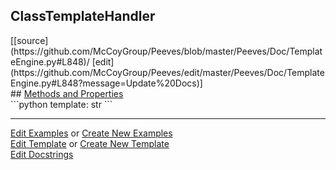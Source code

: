 ## <a id="Peeves.Doc.TemplateEngine.ClassTemplateHandler">ClassTemplateHandler</a> 

<div class="docs-source-link" markdown="1">
[[source](https://github.com/McCoyGroup/Peeves/blob/master/Peeves/Doc/TemplateEngine.py#L848)/
[edit](https://github.com/McCoyGroup/Peeves/edit/master/Peeves/Doc/TemplateEngine.py#L848?message=Update%20Docs)]
</div>









<div class="collapsible-section">
 <div class="collapsible-section collapsible-section-header" markdown="1">
## <a class="collapse-link" data-toggle="collapse" href="#methods" markdown="1"> Methods and Properties</a> <a class="float-right" data-toggle="collapse" href="#methods"><i class="fa fa-chevron-down"></i></a>
 </div>
 <div class="collapsible-section collapsible-section-body collapse " id="methods" markdown="1">
 ```python
template: str
```

 </div>
</div>











---

[Edit Examples](https://github.com/McCoyGroup/Peeves/edit/gh-pages/ci/examples/Peeves/Doc/TemplateEngine/ClassTemplateHandler.md) or 
[Create New Examples](https://github.com/McCoyGroup/Peeves/new/gh-pages/?filename=ci/examples/Peeves/Doc/TemplateEngine/ClassTemplateHandler.md) <br/>
[Edit Template](https://github.com/McCoyGroup/Peeves/edit/gh-pages/ci/docs/Peeves/Doc/TemplateEngine/ClassTemplateHandler.md) or 
[Create New Template](https://github.com/McCoyGroup/Peeves/new/gh-pages/?filename=ci/docs/templates/Peeves/Doc/TemplateEngine/ClassTemplateHandler.md) <br/>
[Edit Docstrings](https://github.com/McCoyGroup/Peeves/edit/master/Peeves/Doc/TemplateEngine.py#L848?message=Update%20Docs)